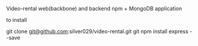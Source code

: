 Video-rental web(backbone) and backend npm + MongoDB application

to install

git clone git@github.com:silver029/video-rental.git
git npm install express --save